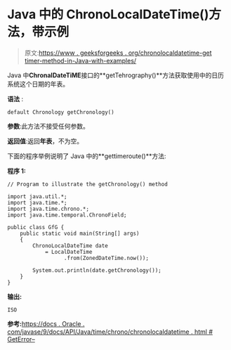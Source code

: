 # Java 中的 ChronoLocalDateTime()方法，带示例

> 原文:[https://www . geeksforgeeks . org/chronolocaldatetime-get timer-method-in-Java-with-examples/](https://www.geeksforgeeks.org/chronolocaldatetime-getchronology-method-in-java-with-examples/)

Java 中**ChronalDateTiME**接口的**getTehrography()**方法获取使用中的日历系统这个日期的年表。

**语法** :

```
default Chronology getChronology()

```

**参数**:此方法不接受任何参数。

**返回值**:返回**年表**，不为空。

下面的程序举例说明了 Java 中的**gettimeroute()**方法:

**程序 1:**

```
// Program to illustrate the getChronology() method

import java.util.*;
import java.time.*;
import java.time.chrono.*;
import java.time.temporal.ChronoField;

public class GfG {
    public static void main(String[] args)
    {
        ChronoLocalDateTime date
            = LocalDateTime
                  .from(ZonedDateTime.now());

        System.out.println(date.getChronology());
    }
}
```

**输出:**

```
ISO

```

**参考:**[https://docs . Oracle . com/javase/9/docs/API/Java/time/chrono/chronolocaldatetime . html # GetError–](https://docs.oracle.com/javase/9/docs/api/java/time/chrono/ChronoLocalDateTime.html#getChronology--)